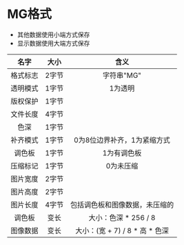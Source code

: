 

# MG格式

* 其他数据使用小端方式保存
* 显示数据使用大端方式保存


|  名字 | 大小  | 含义 |
| :---: | :---: | :---: |
| 格式标志 | 2字节 | 字符串"MG" |
| 透明模式 | 1字节 | 1为透明 |
| 版权保护 | 1字节 | | 
| 文件长度 | 4字节 | |
| 色深 | 1字节 | | 
| 补齐模式 | 1字节 | 0为8位边界补齐，1为紧缩方式 |
| 调色板 | 1字节 | 1为有调色板 | 
| 压缩标记 | 1字节 | 0为未压缩 |
| 图片宽度 | 2字节 | | 
| 图片高度 | 2字节 | | 
| 图片长度 | 4字节 | 包括调色板和图像数据，未压缩的 |
| 调色板 | 变长 | 大小：色深 * 256 / 8 |
| 图像数据 | 变长 | 大小：(宽 + 7) / 8 * 高 * 色深 |